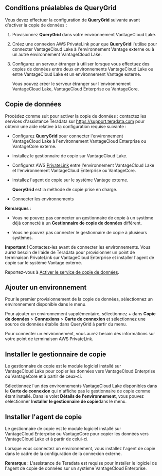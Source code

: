 Conditions préalables de QueryGrid
----------------------------------

Vous devez effectuer la configuration de **QueryGrid** suivante avant d'activer la copie de données :

1.  Provisionnez **QueryGrid** dans votre environnement VantageCloud Lake.

2.  Créez une connexion AWS PrivateLink pour que **QueryGrid** l'utilise pour connecter VantageCloud Lake à l'environnement Vantage externe ou à un autre environnement VantageCloud Lake.

3.  Configurez un serveur étranger à utiliser lorsque vous effectuez des copies de données entre deux environnements VantageCloud Lake ou entre VantageCloud Lake et un environnement Vantage externe.

    Vous pouvez créer le serveur étranger sur l'environnement VantageCloud Lake, VantageCloud Enterprise ou VantageCore.

Copie de données
----------------

Procédez comme suit pour activer la copie de données : contactez les services d'assistance Teradata sur <https://support.teradata.com> pour obtenir une aide relative à la configuration requise suivante :

-   Configurez **QueryGrid** pour connecter l'environnement VantageCloud Lake à l'environnement VantageCloud Enterprise ou VantageCore externe.

-   Installez le gestionnaire de copie sur VantageCloud Lake.

-   Configurez AWS [PrivateLink](dvp1707442265467.md) entre l'environnement VantageCloud Lake et l'environnement VantageCloud Enterprise ou VantageCore.

-   Installez l'agent de copie sur le système Vantage externe.

    **QueryGrid** est la méthode de copie prise en charge.

-   Connecter les environnements

**Remarques** :

-   Vous ne pouvez pas connecter un gestionnaire de copie à un système déjà connecté à un **Gestionnaire de copie de données** différent.

-   Vous ne pouvez pas connecter le gestionnaire de copie à plusieurs systèmes.

**Important !** Contactez-les avant de connecter les environnements. Vous aurez besoin de l'aide de Teradata pour provisionner un point de terminaison PrivateLink sur VantageCloud Enterprise et installer l'agent de copie sur le système Vantage externe.

Reportez-vous à [Activer le service de copie de données](https://docs.teradata.com/access/sources/dita/topic?dita:topicPath=zmv1694773546514.dita&utm_source=console&utm_medium=iph).

Ajouter un environnement
------------------------

Pour le premier provisionnement de la copie de données, sélectionnez un environnement disponible dans le menu.

Pour ajouter un environnement supplémentaire, sélectionnez + dans **Copie de données** \> **Connexions** \> **Carte de connexion** et sélectionnez une source de données établie dans QueryGrid à partir du menu.

Pour connecter un environnement, vous aurez besoin des informations sur votre point de terminaison AWS PrivateLink.

Installer le gestionnaire de copie
----------------------------------

Le gestionnaire de copie est le module logiciel installé sur VantageCloud Lake pour copier les données vers VantageCloud Enterprise ou VantageCore et à partir de ceux-ci.

Sélectionnez l'un des environnements VantageCloud Lake disponibles dans le **Carte de connexion** qui n'affiche pas le gestionnaire de copie comme étant installé. Dans le volet **Détails de l'environnement**, vous pouvez sélectionner **Installer le gestionnaire de copie**dans le menu.

Installer l'agent de copie
--------------------------

Le gestionnaire de copie est le module logiciel installé sur VantageCloud Enterprise ou VantageCore pour copier les données vers VantageCloud Lake et à partir de celui-ci.

Lorsque vous connectez un environnement, vous installez l'agent de copie dans le cadre de la configuration de la connexion externe.

**Remarque :** L'assistance de Teradata est requise pour installer le logiciel de l'agent de copie de données sur un système VantageCloud Enterprise.
